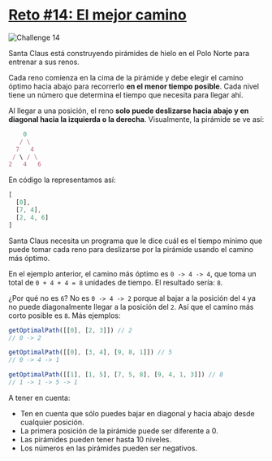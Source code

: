 # [Reto #14: El mejor camino](https://adventjs.dev/es/challenges/2022/14)

![Challenge 14](https://adventjs.dev/challenges-2022/14.svg)

Santa Claus está construyendo pirámides de hielo en el Polo Norte para entrenar a sus renos.

Cada reno comienza en la cima de la pirámide y debe elegir el camino óptimo hacia abajo para recorrerlo **en el menor tiempo posible**. Cada nivel tiene un número que determina el tiempo que necesita para llegar ahí.

Al llegar a una posición, el reno **solo puede deslizarse hacia abajo y en diagonal hacia la izquierda o la derecha**. Visualmente, la pirámide se ve así:
```js
    0
   / \
  7   4
 / \ / \
2   4   6
```
En código la representamos así:
```js
[
  [0],
  [7, 4],
  [2, 4, 6]
]
```
Santa Claus necesita un programa que le dice cuál es el tiempo mínimo que puede tomar cada reno para deslizarse por la pirámide usando el camino más óptimo.

En el ejemplo anterior, el camino más óptimo es ``0 -> 4 -> 4``, que toma un total de ``0 + 4 + 4 = 8`` unidades de tiempo. El resultado sería: ``8``.

¿Por qué no es ``6``? No es ``0 -> 4 -> 2`` porque al bajar a la posición del ``4`` ya no puede diagonalmente llegar a la posición del ``2``. Así que el camino más corto posible es ``8``. Más ejemplos:
```js
getOptimalPath([[0], [2, 3]]) // 2
// 0 -> 2

getOptimalPath([[0], [3, 4], [9, 8, 1]]) // 5
// 0 -> 4 -> 1

getOptimalPath([[1], [1, 5], [7, 5, 8], [9, 4, 1, 3]]) // 8
// 1 -> 1 -> 5 -> 1
```
A tener en cuenta:

- Ten en cuenta que sólo puedes bajar en diagonal y hacia abajo desde cualquier posición.
- La primera posición de la pirámide puede ser diferente a 0.
- Las pirámides pueden tener hasta 10 niveles.
- Los números en las pirámides pueden ser negativos.